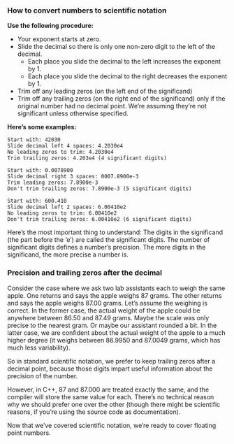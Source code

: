 ### How to convert numbers to scientific notation

**Use the following procedure:**

* Your exponent starts at zero.
* Slide the decimal so there is only one non-zero digit to the left of the decimal.
  * Each place you slide the decimal to the left increases the exponent by 1.
  * Each place you slide the decimal to the right decreases the exponent by 1.
* Trim off any leading zeros (on the left end of the significand)
* Trim off any trailing zeros (on the right end of the significand) only if the original number had no decimal point. We’re assuming they’re not significant unless otherwise specified.

**Here’s some examples:**

```
Start with: 42030
Slide decimal left 4 spaces: 4.2030e4
No leading zeros to trim: 4.2030e4
Trim trailing zeros: 4.203e4 (4 significant digits)
```

```
Start with: 0.0078900
Slide decimal right 3 spaces: 0007.8900e-3
Trim leading zeros: 7.8900e-3
Don't trim trailing zeros: 7.8900e-3 (5 significant digits)
```

```
Start with: 600.410
Slide decimal left 2 spaces: 6.00410e2
No leading zeros to trim: 6.00410e2
Don't trim trailing zeros: 6.00410e2 (6 significant digits)
```

Here’s the most important thing to understand: The digits in the significand (the part before the ‘e’) are called the significant digits. The number of significant digits defines a number’s precision. The more digits in the significand, the more precise a number is.

### Precision and trailing zeros after the decimal

Consider the case where we ask two lab assistants each to weigh the same apple. One returns and says the apple weighs 87 grams. The other returns and says the apple weighs 87.00 grams. Let’s assume the weighing is correct. In the former case, the actual weight of the apple could be anywhere between 86.50 and 87.49 grams. Maybe the scale was only precise to the nearest gram. Or maybe our assistant rounded a bit. In the latter case, we are confident about the actual weight of the apple to a much higher degree (it weighs between 86.9950 and 87.0049 grams, which has much less variability).

So in standard scientific notation, we prefer to keep trailing zeros after a decimal point, because those digits impart useful information about the precision of the number.

However, in C++, 87 and 87.000 are treated exactly the same, and the compiler will store the same value for each. There’s no technical reason why we should prefer one over the other (though there might be scientific reasons, if you’re using the source code as documentation).

Now that we’ve covered scientific notation, we’re ready to cover floating point numbers.
